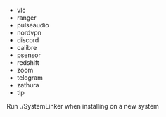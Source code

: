 - vlc
- ranger
- pulseaudio
- nordvpn
- discord
- calibre
- psensor
- redshift
- zoom
- telegram
- zathura
- tlp


Run ./SystemLinker when installing on a new system
